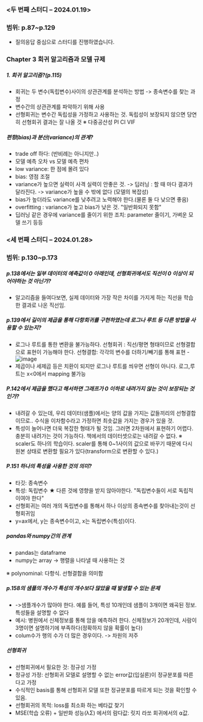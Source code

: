 ### <두 번째 스터디 – 2024.01.19> 
### 범위: p.87~p.129
- 질의응답 중심으로 스터디를 진행하였습니다.
### Chapter 3 회귀 알고리즘과 모델 규제
##### 1. 회귀 알고리즘?(p.115)
- 회귀는 두 변수(독립변수)사이의 상관관계를 분석하는 방법 -> 종속변수를 찾는 과정
- 변수간의 상관관계를 파악하기 위해 사용 
- 선형회귀는 변수간 독립성을 가정하고 사용하는 것. 독립성이 보장되지 않으면 당연히 선형회귀 결과는 잘 나올 것
※ 다중공산성 PI CI VIF
##### 편향(bias)과 분산(variance)의 관계?
- trade off 하다:  (반비례는 아니지만..)
- 모델 예측 오차 vs 모델 예측 편차 
- low variance: 한 점에 몰려 있다
- bias: 영점 조절
- variance가 높으면 실력이 사격 실력이 안좋은 것. -> 딥러닝 : 할 때 마다 결과가 달라진다. -> variance가 높을 수 밖에 없다 (모델의 복잡성)
- bias가 높더라도 variance를 낮추려고 노력해야 한다.(물론 둘 다 낮으면 좋음)
- overfitting : variance가 높고 bias가 낮은 것. "일반화되지 못함"
- 딥러닝 같은 경우에 variance를 줄이기 위한 조치: parameter 줄이기, 가벼운 모델 쓰기 등등
### <세 번째 스터디 – 2024.01.28> 
### 범위: p.130~p.173
##### p.138에서는 일부 데이터의 예측값이 0 아래인데, 선형회귀에서도 직선이 0 이상이 되어야하는 것 아닌가?
- 알고리즘을 들여다보면,  실제 데이터와 가장 작은 차이를 가지게 하는 직선을 학습한 결과로 나온 직선임. 
##### p.139에서 길이의 제곱을 통해 다항회귀를 구현하였는데 로그나 루트 등 다른 방법을 사용할 수 있는지?
- 로그나 루트를 통한 변환을 불가능하다. 선형회귀 : 직선/평면 형태이므로 선형결합으로 표현이 가능해야 한다. 선형결합: 각각의 변수를 더하기/빼기를 통해 표현
-![image](https://ibb.co/hCnTC8B)
- 제곱이나 세제곱 등은 치환이 되지만  로그나 루트를 씌우면 선형이 아니다. 로그,루트는 x<0에서 mapping 불가능
##### P.142에서 제곱을 했다고 해서하면 그래프가 0 이하로 내려가지 않는 것이 보장되는 것인가?
- 내려갈 수 있는데, 우리 데이터(샘플)에서는 양의 값을 가지는 값들끼리의 선형결합이므로.. 수식을 이차함수라고 가정하면 최솟값을 가지는 경우가 있을 것.
- 특성이 늘어나면 더욱 복잡한 형태가 될 것임. 그러면 2차원에서 표현하기 어렵다. 충분히 내려가는 것이 가능하다.
책에서의 데이터셋으로는 내려갈 수 없다.
※ scaler도 하나의 학습이다. scaler를 통해 0~1사이의 값으로 바꾸기 때문에 다시 원본 상태로 변환할 필요가 있다(transform으로 변환할 수 있다.)
##### P.151 하나의 특성을 사용한 것의 의미?
- 타깃: 종속변수
- 특성: 독립변수 ★ 다른 것에 영향을 받지 않아야한다. "독립변수들이 서로 독립적이여야 한다"
- 선형회귀는 여러 개의 독립변수를 통해서 하나 이상의 종속변수를 찾아내는것이 선형회귀임
- y=ax에서, y는 종속변수이고, x는 독립변수(특성)이다.
##### pandas와 numpy간의 관계
- pandas는 dataframe 
- numpy는 array -> 행렬을 나타낼 때 사용하는 것

※ polynominal: 다항식. 선형결합을 의미함

##### p.158의 샘플의 개수가 특성의 개수보다 많았을 때 발생할 수 있는 문제
- ->샘플개수가 많아야 한다. 예를 들어, 특성 10개인데 샘플이 3개이면 왜곡된 정보. 특성들을 설명할 수 없다
- 예시:  병원에서 신체정보를 통해 암을 예측하려 한다. 신체정보가 20개인데, 사람이 3명이면 설명하기에 부족하다(정확하지 않을 확률이 높다)
- colum수가 행의 수가 더 많은 경우이다. -> 차원의 저주
##### 선형회귀
- 선형회귀에서 필요한 것: 정규성 가정
- 정규성 가정: 선형회귀 모델로 설명할 수 없는 error값(입실론)이 정규분포를 따른다고 가정 
- 수식적인 basis를 통해 선형회귀 모델 또한 정규분포를 따르게 되는 것을 확인할 수 있음.
- 선형회귀의 목적: loss를 최소화 하는 베타값 찾기
- MSE(학습 오류) + 일반화 성능(λΣ) 에서의 람다값: 릿지 라쏘 회귀에서의 ⍺값.